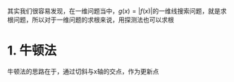 其实我们很容易发现，在一维问题当中，$g(x)=|f(x)|$的一维线搜索问题，就是求根问题，所以对于一维问题的求根来说，用探测法也可以求根

# 1. 牛顿法

牛顿法的思路在于，通过切斜与x轴的交点，作为更新点

